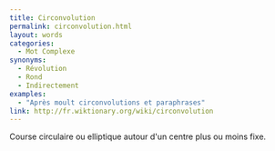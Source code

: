 ```yaml
---
title: Circonvolution
permalink: circonvolution.html
layout: words
categories:
  - Mot Complexe
synonyms:
  - Révolution
  - Rond
  - Indirectement
examples:
  - "Après moult circonvolutions et paraphrases"
link: http://fr.wiktionary.org/wiki/circonvolution
---
```


Course circulaire ou elliptique autour d'un centre plus ou moins fixe.
